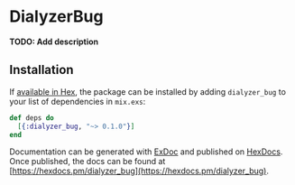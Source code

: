 # DialyzerBug

**TODO: Add description**

## Installation

If [available in Hex](https://hex.pm/docs/publish), the package can be installed
by adding `dialyzer_bug` to your list of dependencies in `mix.exs`:

```elixir
def deps do
  [{:dialyzer_bug, "~> 0.1.0"}]
end
```

Documentation can be generated with [ExDoc](https://github.com/elixir-lang/ex_doc)
and published on [HexDocs](https://hexdocs.pm). Once published, the docs can
be found at [https://hexdocs.pm/dialyzer_bug](https://hexdocs.pm/dialyzer_bug).

